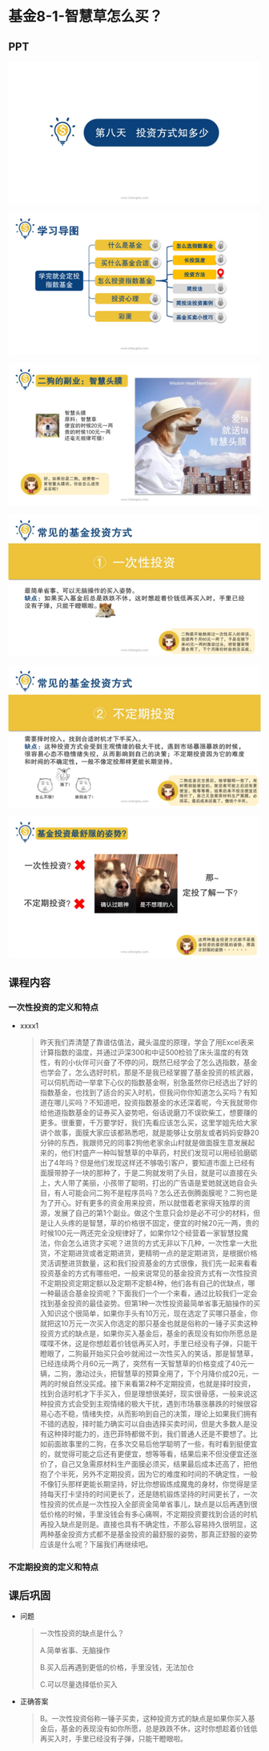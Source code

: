 # 基金8-1-智慧草怎么买？

## PPT

![课程ppt](assets/8-1-1.jpeg)

![课程ppt](assets/8-1-2.jpeg)

![课程ppt](assets/8-1-3.jpeg)

![课程ppt](assets/8-1-4.jpeg)

![课程ppt](assets/8-1-5.jpeg)

![课程ppt](assets/8-1-6.jpeg)

## 课程内容

### 一次性投资的定义和特点

- xxxx1

  > 昨天我们弄清楚了靠谱估值法，藏头温度的原理，学会了用Excel表来计算指数的温度，并通过沪深300和中证500检验了床头温度的有效性，有的小伙伴可兴奋了不停的问，既然已经学会了怎么选指数，基金也学会了，怎么选好时机，那是不是我已经掌握了基金投资的核武器，可以伺机而动一举拿下心仪的指数基金啊，别急虽然你已经选出了好的指数基金，也找到了适合的买入时机，但我问你你知道怎么买吗？有知道在哪儿买吗？不知道吧，投资指数基金的水还深着呢，今天我就带你给他道指数基金的证券买入姿势吧，俗话说磨刀不误砍柴工，想要赚的更多。很重要，千万要学好，我们先看应该怎么买，这里学姐先给大家讲个故事，面膜大家应该都熟悉吧，就是能够让女朋友或者妈妈安静20分钟的东西，我跟师兄的同事2狗他老家余山村就是做面膜生意发展起来的，他们村盛产一种叫智慧草的中草药，村民们发现可以用经验磨砺出了4年吗？但是他们发现这样还不够吸引客户，要知道市面上已经有面膜带脖子一块的那种了，于是二狗就发明了头目，就是可以直接在头上，大人带了美丽，小孩带了聪明，打出的广告语是爱她就送她自会头目，有人可能会问二狗不是程序员吗？怎么还去倒腾面膜呢？二狗也是为了开心。好有更多的资金用来投资，所以就借着老家得天独厚的资源，发展了自己的第1个副业。做这个生意只会炒是必不可少的材料，但是让人头疼的是智慧，草的价格很不固定，便宜的时候20元一两，贵的时候100元一两还完全没规律好了，如果你12个经营着一家智慧投魔法，你会怎么进货才买呢？进货的方式无非以下几种，一次性拿一大批货，不定期进货或者定期进货，更精明一点的是定期进货，是根据价格灵活调整进货数量，这和我们投资基金的方式很像，我们先一起来看看投资基金的方式有哪些吧，一般来说常见的基金投资方式有一次性投资不定期投资定期定额以及定期不定额4种，他们各有自己的优缺点，哪一种最适合基金投资呢？下面我们一个一个来看，通过比较我们一定会找到基金投资的最佳姿势。但第1种一次性投资最简单省事无脑操作的买入知识这个很简单，如果你手头有10万元，现在选定了买哪只基金，你就把这10万元一次买入你选定的那只基金也就是俗称的一锤子买卖这种投资方式的缺点是，如果你买入基金后，基金的表现没有如你所愿总是喋喋不休，这是你想趁着价钱低再买入时，手里已经没有子弹，只能干瞪眼了，二狗最开始买只会吵就闹过一次性买入的笑话，那是智慧草，已经连续两个月60元一两了，突然有一天智慧草的价格变成了40元一辆，二狗，激动过头，把智慧草的预算全用了，下个月降价成20元，一两的时候自然没买成。接下来看第2种不定期投资，也就是择时投资，找到合适时机才下手买入，但是理想很美好，现实很骨感，一般来说这种投资方式会受到主观情绪的极大干扰，遇到市场暴涨暴跌的时候很容易心态不稳，情绪失控，从而影响到自己的决策，理论上如果我们拥有不错的选股，择时能力确实可以自由选择买卖时间，但是大多数人是没有这种择时能力的，连巴菲特都做不到，我们普通人还是不要想了。比如前面故事里的二狗，在多次交易后他学聪明了一些，有时看到挺便宜的，就觉得可能之后还有更便宜，想等等看，结果后来不但没便宜还涨价了，自己又急需原材料生产面膜必须买，结果最后成本还高了，把他抱了个半死，另外不定期投资，因为它的难度和时间的不确定性，一般不像钉头那样更能长期坚持，好比你想锻炼成魔鬼的身材，你觉得是坚持每天打卡坚持的时间更长了，还是随机锻炼坚持的时间更长了，一次性投资的优点是一次性投入全部资金简单省事儿，缺点是以后再遇到很低价格的时候，手里没钱会有多心痛啊，不定期投资要找到合适的时机再投入缺点是则是。直接也具有不确定性，不那么容易持久很明显，这两种基金投资方式都不是基金投资的最舒服的姿势，那真正舒服的姿势应该是什么呢？下届我们再继续吧。

### 不定期投资的定义和特点

## 课后巩固

- 问题

  > 一次性投资的缺点是什么？
  >
  > A.简单省事、无脑操作
  >
  > B.买入后再遇到更低的价格，手里没钱，无法加仓
  >
  > C.可以尽量选择低价买入

- 正确答案

  > B。一次性投资俗称一锤子买卖，这种投资方式的缺点是如果你买入基金后，基金的表现没有如你所愿，总是跌跌不休，这时你想趁着价钱低再买入时，手里已经没有子弹，只能干瞪眼啦。